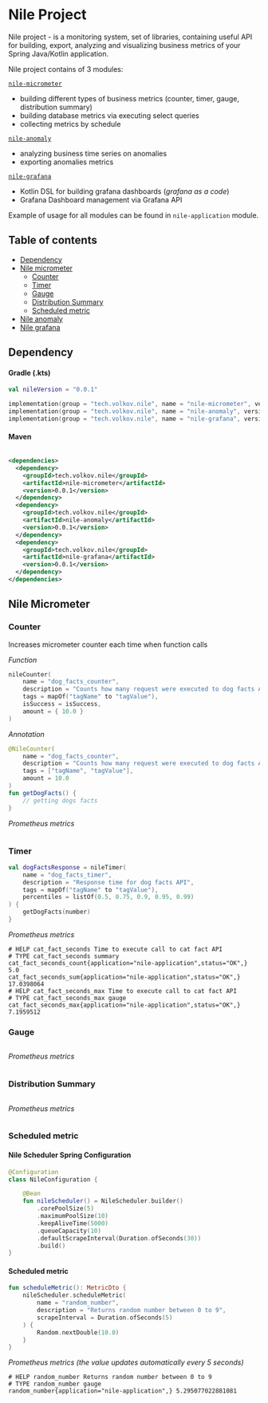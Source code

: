 # Nile Project

Nile project - is a monitoring system, set of libraries, containing useful API for building, export, analyzing and visualizing business metrics of your Spring Java/Kotlin application. 

Nile project contains of 3 modules:

[`nile-micrometer`](#nile-micrometer)
  - building different types of business metrics (counter, timer, gauge, distribution summary)
  - building database metrics via executing select queries
  - collecting metrics by schedule

[`nile-anomaly`](#nile-anomaly)
  - analyzing business time series on anomalies
  - exporting anomalies metrics 

[`nile-grafana`](#nile-grafana)
  - Kotlin DSL for building grafana dashboards (*grafana as a code*)
  - Grafana Dashboard management via Grafana API

Example of usage for all modules can be found in `nile-application` module.

## Table of contents

- [Dependency](#Dependency)
- [Nile micrometer](#nile-micrometer)
    - [Counter](#nile-micrometer-counter)
    - [Timer](#nile-micrometer-timer)
    - [Gauge](#nile-micrometer-gauge)
    - [Distribution Summary](#nile-micrometer-distribution-summary)
    - [Scheduled metric](#nile-micrometer-scheduled-metric)
- [Nile anomaly](#nile-anomaly)
- [Nile grafana](#nile-grafana)

## Dependency

#### Gradle (.kts)

```kotlin
val nileVersion = "0.0.1"

implementation(group = "tech.volkov.nile", name = "nile-micrometer", version = nileVersion)
implementation(group = "tech.volkov.nile", name = "nile-anomaly", version = nileVersion)
implementation(group = "tech.volkov.nile", name = "nile-grafana", version = nileVersion)
```

#### Maven

```xml

<dependencies>
  <dependency>
    <groupId>tech.volkov.nile</groupId>
    <artifactId>nile-micrometer</artifactId>
    <version>0.0.1</version>
  </dependency>
  <dependency>
    <groupId>tech.volkov.nile</groupId>
    <artifactId>nile-anomaly</artifactId>
    <version>0.0.1</version>
  </dependency>
  <dependency>
    <groupId>tech.volkov.nile</groupId>
    <artifactId>nile-grafana</artifactId>
    <version>0.0.1</version>
  </dependency>
</dependencies>
```

<a name="nile-micrometer"></a>
## Nile Micrometer

<a name="nile-micrometer-counter"></a>
### Counter

Increases micrometer counter each time when function calls  

*Function*

```kotlin
nileCounter(
    name = "dog_facts_counter",
    description = "Counts how many request were executed to dog facts API",
    tags = mapOf("tagName" to "tagValue"),
    isSuccess = isSuccess,
    amount = { 10.0 }
)
```

*Annotation*

```kotlin
@NileCounter(
    name = "dog_facts_counter",
    description = "Counts how many request were executed to dog facts API",
    tags = ["tagName", "tagValue"],
    amount = 10.0
)
fun getDogFacts() {
    // getting dogs facts
}
```

*Prometheus metrics*

```

```

<a name="nile-micrometer-timer"></a>
### Timer

```kotlin
val dogFactsResponse = nileTimer(
    name = "dog_facts_timer",
    description = "Response time for dog facts API",
    tags = mapOf("tagName" to "tagValue"),
    percentiles = listOf(0.5, 0.75, 0.9, 0.95, 0.99)
) {    
    getDogFacts(number)
}
```

*Prometheus metrics*

```
# HELP cat_fact_seconds Time to execute call to cat fact API
# TYPE cat_fact_seconds summary
cat_fact_seconds_count{application="nile-application",status="OK",} 5.0
cat_fact_seconds_sum{application="nile-application",status="OK",} 17.0398064
# HELP cat_fact_seconds_max Time to execute call to cat fact API
# TYPE cat_fact_seconds_max gauge
cat_fact_seconds_max{application="nile-application",status="OK",} 7.1959512
```

<a name="nile-micrometer-gauge"></a>
### Gauge

```kotlin

```

*Prometheus metrics*

```

```

<a name="nile-micrometer-distribution-summary"></a>
### Distribution Summary

```kotlin

```

*Prometheus metrics*

```

```

<a name="nile-micrometer-scheduled-metric"></a>
### Scheduled metric

#### Nile Scheduler Spring Configuration
```kotlin
@Configuration
class NileConfiguration {

    @Bean
    fun nileScheduler() = NileScheduler.builder()
        .corePoolSize(5)
        .maximumPoolSize(10)
        .keepAliveTime(5000)
        .queueCapacity(10)
        .defaultScrapeInterval(Duration.ofSeconds(30))
        .build()
}
```

#### Scheduled metric

```kotlin
fun scheduleMetric(): MetricDto {
    nileScheduler.scheduleMetric(
        name = "random_number",
        description = "Returns random number between 0 to 9",
        scrapeInterval = Duration.ofSeconds(5)
    ) {
        Random.nextDouble(10.0)
    }
}
```

*Prometheus metrics (the value updates automatically every 5 seconds)*

```
# HELP random_number Returns random number between 0 to 9
# TYPE random_number gauge
random_number{application="nile-application",} 5.295077022881081
```
